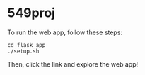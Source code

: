 # 549proj

To run the web app, follow these steps:

```
cd flask_app
./setup.sh
```

Then, click the link and explore the web app!
